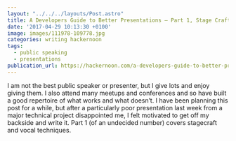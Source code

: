 ```yaml
---
layout: "../../../layouts/Post.astro"
title: A Developers Guide to Better Presentations — Part 1, Stage Craft
date: '2017-04-29 10:13:30 +0100'
image: images/111978-109778.jpg
categories: writing hackernoon
tags:
  - public speaking
  - presentations
publication_url: https://hackernoon.com/a-developers-guide-to-better-presentations-part-1-stage-craft-36e75853656c
---
```


I am not the best public speaker or presenter, but I give lots and enjoy giving them. I also attend many meetups and conferences and so have built a good repertoire of what works and what doesn’t. I have been planning this post for a while, but after a particularly poor presentation last week from a major technical project disappointed me, I felt motivated to get off my backside and write it. Part 1 (of an undecided number) covers stagecraft and vocal techniques.
